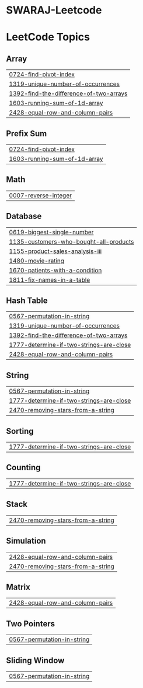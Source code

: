 # SWARAJ-Leetcode

<!---LeetCode Topics Start-->
# LeetCode Topics
## Array
|  |
| ------- |
| [0724-find-pivot-index](https://github.com/swaraj1-sys/SWARAJ-Leetcode/tree/master/0724-find-pivot-index) |
| [1319-unique-number-of-occurrences](https://github.com/swaraj1-sys/SWARAJ-Leetcode/tree/master/1319-unique-number-of-occurrences) |
| [1392-find-the-difference-of-two-arrays](https://github.com/swaraj1-sys/SWARAJ-Leetcode/tree/master/1392-find-the-difference-of-two-arrays) |
| [1603-running-sum-of-1d-array](https://github.com/swaraj1-sys/SWARAJ-Leetcode/tree/master/1603-running-sum-of-1d-array) |
| [2428-equal-row-and-column-pairs](https://github.com/swaraj1-sys/SWARAJ-Leetcode/tree/master/2428-equal-row-and-column-pairs) |
## Prefix Sum
|  |
| ------- |
| [0724-find-pivot-index](https://github.com/swaraj1-sys/SWARAJ-Leetcode/tree/master/0724-find-pivot-index) |
| [1603-running-sum-of-1d-array](https://github.com/swaraj1-sys/SWARAJ-Leetcode/tree/master/1603-running-sum-of-1d-array) |
## Math
|  |
| ------- |
| [0007-reverse-integer](https://github.com/swaraj1-sys/SWARAJ-Leetcode/tree/master/0007-reverse-integer) |
## Database
|  |
| ------- |
| [0619-biggest-single-number](https://github.com/swaraj1-sys/SWARAJ-Leetcode/tree/master/0619-biggest-single-number) |
| [1135-customers-who-bought-all-products](https://github.com/swaraj1-sys/SWARAJ-Leetcode/tree/master/1135-customers-who-bought-all-products) |
| [1155-product-sales-analysis-iii](https://github.com/swaraj1-sys/SWARAJ-Leetcode/tree/master/1155-product-sales-analysis-iii) |
| [1480-movie-rating](https://github.com/swaraj1-sys/SWARAJ-Leetcode/tree/master/1480-movie-rating) |
| [1670-patients-with-a-condition](https://github.com/swaraj1-sys/SWARAJ-Leetcode/tree/master/1670-patients-with-a-condition) |
| [1811-fix-names-in-a-table](https://github.com/swaraj1-sys/SWARAJ-Leetcode/tree/master/1811-fix-names-in-a-table) |
## Hash Table
|  |
| ------- |
| [0567-permutation-in-string](https://github.com/swaraj1-sys/SWARAJ-Leetcode/tree/master/0567-permutation-in-string) |
| [1319-unique-number-of-occurrences](https://github.com/swaraj1-sys/SWARAJ-Leetcode/tree/master/1319-unique-number-of-occurrences) |
| [1392-find-the-difference-of-two-arrays](https://github.com/swaraj1-sys/SWARAJ-Leetcode/tree/master/1392-find-the-difference-of-two-arrays) |
| [1777-determine-if-two-strings-are-close](https://github.com/swaraj1-sys/SWARAJ-Leetcode/tree/master/1777-determine-if-two-strings-are-close) |
| [2428-equal-row-and-column-pairs](https://github.com/swaraj1-sys/SWARAJ-Leetcode/tree/master/2428-equal-row-and-column-pairs) |
## String
|  |
| ------- |
| [0567-permutation-in-string](https://github.com/swaraj1-sys/SWARAJ-Leetcode/tree/master/0567-permutation-in-string) |
| [1777-determine-if-two-strings-are-close](https://github.com/swaraj1-sys/SWARAJ-Leetcode/tree/master/1777-determine-if-two-strings-are-close) |
| [2470-removing-stars-from-a-string](https://github.com/swaraj1-sys/SWARAJ-Leetcode/tree/master/2470-removing-stars-from-a-string) |
## Sorting
|  |
| ------- |
| [1777-determine-if-two-strings-are-close](https://github.com/swaraj1-sys/SWARAJ-Leetcode/tree/master/1777-determine-if-two-strings-are-close) |
## Counting
|  |
| ------- |
| [1777-determine-if-two-strings-are-close](https://github.com/swaraj1-sys/SWARAJ-Leetcode/tree/master/1777-determine-if-two-strings-are-close) |
## Stack
|  |
| ------- |
| [2470-removing-stars-from-a-string](https://github.com/swaraj1-sys/SWARAJ-Leetcode/tree/master/2470-removing-stars-from-a-string) |
## Simulation
|  |
| ------- |
| [2428-equal-row-and-column-pairs](https://github.com/swaraj1-sys/SWARAJ-Leetcode/tree/master/2428-equal-row-and-column-pairs) |
| [2470-removing-stars-from-a-string](https://github.com/swaraj1-sys/SWARAJ-Leetcode/tree/master/2470-removing-stars-from-a-string) |
## Matrix
|  |
| ------- |
| [2428-equal-row-and-column-pairs](https://github.com/swaraj1-sys/SWARAJ-Leetcode/tree/master/2428-equal-row-and-column-pairs) |
## Two Pointers
|  |
| ------- |
| [0567-permutation-in-string](https://github.com/swaraj1-sys/SWARAJ-Leetcode/tree/master/0567-permutation-in-string) |
## Sliding Window
|  |
| ------- |
| [0567-permutation-in-string](https://github.com/swaraj1-sys/SWARAJ-Leetcode/tree/master/0567-permutation-in-string) |
<!---LeetCode Topics End-->